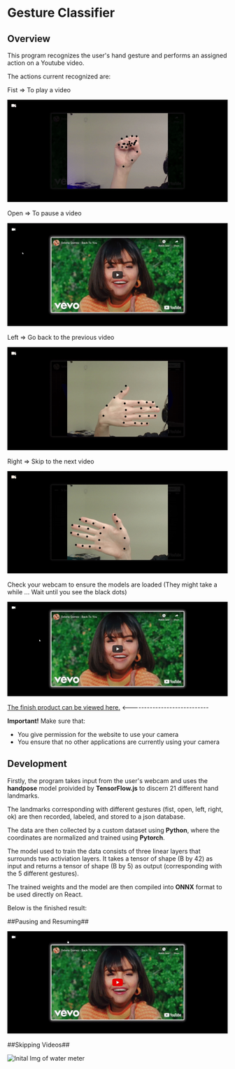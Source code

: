 Gesture Classifier
==================
## Overview

This program recognizes the user's hand gesture and performs an assigned action on a Youtube video.

The actions current recognized are:

Fist => To play a video

![Inital Img of water meter](https://github.com/Tom2096/Gestures-YT-Scripts/blob/main/Imgs/fist.gif)

Open => To pause a video

![Inital Img of water meter](https://github.com/Tom2096/Gestures-YT-Scripts/blob/main/Imgs/open.gif)

Left => Go back to the previous video

![Inital Img of water meter](https://github.com/Tom2096/Gestures-YT-Scripts/blob/main/Imgs/left.gif)

Right => Skip to the next video

![Inital Img of water meter](https://github.com/Tom2096/Gestures-YT-Scripts/blob/main/Imgs/right.gif)

Check your webcam to ensure the models are loaded (They might take a while ... Wait until you see the black dots)

![Inital Img of water meter](https://github.com/Tom2096/Gestures-YT-Scripts/blob/main/Imgs/isloaded.gif)

[The finish product can be viewed here.](https://tom2096.github.io/Gestures-YT-React-App/) <----------------------------

**Important!**
Make sure that:
- You give permission for the website to use your camera
- You ensure that no other applications are currently using your camera

## Development

Firstly, the program takes input from the user's webcam and uses the **handpose** model proivided by **TensorFlow.js** to discern 21 different hand landmarks.

The landmarks corresponding with different gestures (fist, open, left, right, ok) are then recorded, labeled, and stored to a json database.

The data are then collected by a custom dataset using **Python**, where the coordinates are normalized and trained using **Pytorch**. 

The model used to train the data consists of three linear layers that surrounds two activiation layers. It takes a tensor of shape (B by 42) as input and returns a tensor of shape (B by 5) as output (corresponding with the 5 different gestures).

The trained weights and the model are then compiled into **ONNX** format to be used directly on React.

Below is the finished result:

##Pausing and Resuming##

![Inital Img of water meter](https://github.com/Tom2096/Gestures-YT-Scripts/blob/main/Imgs/pandr.gif)

##Skipping Videos##

![Inital Img of water meter](https://github.com/Tom2096/Gestures-YT-Scripts/blob/main/Imgs/svideos.gif)


